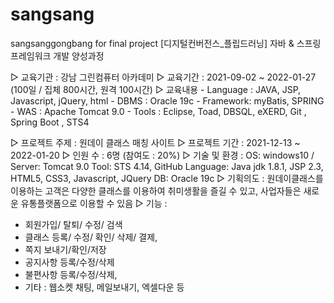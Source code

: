 # sangsang
sangsanggongbang for final project
[디지털컨버전스_플립드러닝] 자바 & 스프링 프레임워크 개발 양성과정

▷ 교육기관 : 강남 그린컴퓨터 아카데미
▷ 교육기간 : 2021-09-02 ~ 2022-01-27 (100일 / 집체 800시간, 원격 100시간)
▷ 교육내용 
	- Language : JAVA, JSP, Javascript, jQuery, html
    	- DBMS : Oracle 19c
     	- Framework: myBatis, SPRING
    	- WAS : Apache Tomcat 9.0
    	- Tools : Eclipse, Toad, DBSQL, eXERD, Git , Spring Boot , STS4
 
 
▷ 프로젝트 주제 : 원데이 클래스 매칭 사이트
▷ 프로젝트 기간 : 2021-12-13 ~ 2022-01-20 
▷ 인원 수 : 6명 (참여도 : 20%)
▷ 기술 및 환경 :
	OS: windows10 / Server: Tomcat 9.0 
	Tool: STS 4.14, GitHub
             	Language: Java jdk 1.8.1, JSP 2.3, HTML5, CSS3, Javascript, JQuery 
             	DB: Oracle 19c
▷ 기획의도 : 원데이클래스를 이용하는 고객은 다양한 클래스를 이용하여 취미생활을 즐길 수 있고, 사업자들은 새로운 유통플랫폼으로 이용할 수 있음
▷ 기능 : 
- 회원가입/ 탈퇴/ 수정/ 검색
- 클래스 등록/ 수정/ 확인/ 삭제/ 결제,
- 쪽지 보내기/확인/저장
- 공지사항 등록/수정/삭제
- 불편사항 등록/수정/삭제,
- 기타 : 웹소켓 채팅, 메일보내기, 엑셀다운 등
